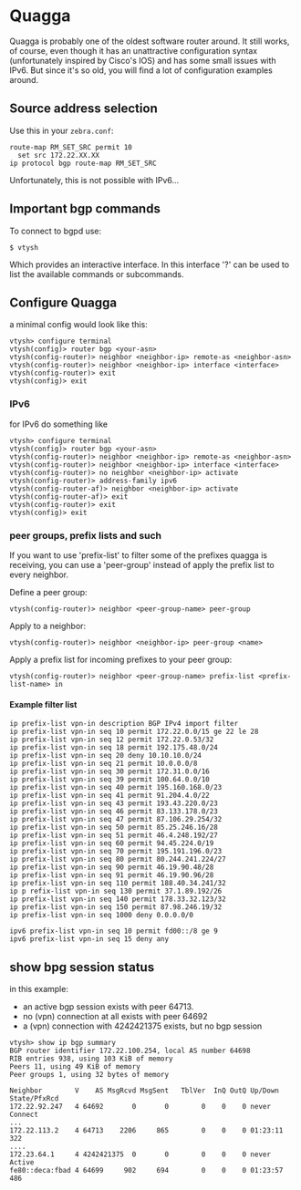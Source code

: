 # Quagga

Quagga is probably one of the oldest software router around.  It still works, of course, even though it has an unattractive configuration syntax (unfortunately inspired by Cisco's IOS) and has some small issues with IPv6.  But since it's so old, you will find a lot of configuration examples around.

## Source address selection

Use this in your `zebra.conf`:

    route-map RM_SET_SRC permit 10
      set src 172.22.XX.XX
    ip protocol bgp route-map RM_SET_SRC

Unfortunately, this is not possible with IPv6...

## Important bgp commands
To connect to bgpd use:

    $ vtysh

Which provides an interactive interface.
In this interface '?' can be used to list the available commands or subcommands.

## Configure Quagga
a minimal config would look like this:

    vtysh> configure terminal
    vtysh(config)> router bgp <your-asn>
    vtysh(config-router)> neighbor <neighbor-ip> remote-as <neighbor-asn>
    vtysh(config-router)> neighbor <neighbor-ip> interface <interface>
    vtysh(config-router)> exit
    vtysh(config)> exit

### IPv6
for IPv6 do something like

    vtysh> configure terminal
    vtysh(config)> router bgp <your-asn>
    vtysh(config-router)> neighbor <neighbor-ip> remote-as <neighbor-asn>
    vtysh(config-router)> neighbor <neighbor-ip> interface <interface>
    vtysh(config-router)> no neighbor <neighbor-ip> activate
    vtysh(config-router)> address-family ipv6
    vtysh(config-router-af)> neighbor <neighbor-ip> activate
    vtysh(config-router-af)> exit
    vtysh(config-router)> exit
    vtysh(config)> exit
    
### peer groups, prefix lists and such
If you want to use 'prefix-list' to filter some of the prefixes quagga is receiving, you can use a 'peer-group' instead of apply the prefix list to every neighbor. 

Define a peer group:

    vtysh(config-router)> neighbor <peer-group-name> peer-group

Apply to a neighbor:

    vtysh(config-router)> neighbor <neighbor-ip> peer-group <name>

Apply a prefix list for incoming prefixes to your peer group:

    vtysh(config-router)> neighbor <peer-group-name> prefix-list <prefix-list-name> in

#### Example filter list

    ip prefix-list vpn-in description BGP IPv4 import filter
    ip prefix-list vpn-in seq 10 permit 172.22.0.0/15 ge 22 le 28
    ip prefix-list vpn-in seq 12 permit 172.22.0.53/32
    ip prefix-list vpn-in seq 18 permit 192.175.48.0/24
    ip prefix-list vpn-in seq 20 deny 10.10.10.0/24
    ip prefix-list vpn-in seq 21 permit 10.0.0.0/8
    ip prefix-list vpn-in seq 30 permit 172.31.0.0/16
    ip prefix-list vpn-in seq 39 permit 100.64.0.0/10
    ip prefix-list vpn-in seq 40 permit 195.160.168.0/23
    ip prefix-list vpn-in seq 41 permit 91.204.4.0/22
    ip prefix-list vpn-in seq 43 permit 193.43.220.0/23
    ip prefix-list vpn-in seq 46 permit 83.133.178.0/23
    ip prefix-list vpn-in seq 47 permit 87.106.29.254/32
    ip prefix-list vpn-in seq 50 permit 85.25.246.16/28
    ip prefix-list vpn-in seq 51 permit 46.4.248.192/27
    ip prefix-list vpn-in seq 60 permit 94.45.224.0/19
    ip prefix-list vpn-in seq 70 permit 195.191.196.0/23
    ip prefix-list vpn-in seq 80 permit 80.244.241.224/27
    ip prefix-list vpn-in seq 90 permit 46.19.90.48/28
    ip prefix-list vpn-in seq 91 permit 46.19.90.96/28
    ip prefix-list vpn-in seq 110 permit 188.40.34.241/32
    ip p refix-list vpn-in seq 130 permit 37.1.89.192/26
    ip prefix-list vpn-in seq 140 permit 178.33.32.123/32
    ip prefix-list vpn-in seq 150 permit 87.98.246.19/32
    ip prefix-list vpn-in seq 1000 deny 0.0.0.0/0

    ipv6 prefix-list vpn-in seq 10 permit fd00::/8 ge 9
    ipv6 prefix-list vpn-in seq 15 deny any

## show bpg session status

in this example:
* an active bgp session exists with peer 64713.
* no (vpn) connection at all exists with peer 64692
* a (vpn) connection with 4242421375 exists, but no bgp session

```
vtysh> show ip bgp summary 
BGP router identifier 172.22.100.254, local AS number 64698
RIB entries 938, using 103 KiB of memory
Peers 11, using 49 KiB of memory
Peer groups 1, using 32 bytes of memory

Neighbor        V    AS MsgRcvd MsgSent   TblVer  InQ OutQ Up/Down  State/PfxRcd
172.22.92.247   4 64692       0       0        0    0    0 never    Connect
...
172.22.113.2    4 64713    2206     865        0    0    0 01:23:11      322
....
172.23.64.1     4 4242421375  0       0        0    0    0 never    Active
fe80::deca:fbad 4 64699     902     694        0    0    0 01:23:57      486
```